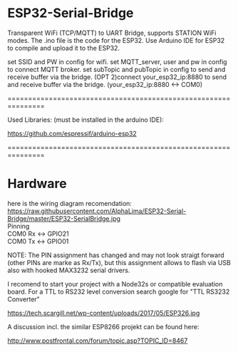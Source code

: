 # ESP32-Serial-Bridge

Transparent WiFi (TCP/MQTT) to UART Bridge, supports STATION WiFi modes. The .ino file is the code for the ESP32. Use Arduino IDE for ESP32 to compile and upload it to the ESP32.

set SSID and PW in config for wifi.
set MQTT_server, user and pw in config to connect MQTT broker.
set subTopic and pubTopic in config to send and receive buffer via the bridge.
(OPT 2)connect your_esp32_ip:8880 to send and receive buffer via the bridge.  (your_esp32_ip:8880  <-> COM0)


                               
===============================================================

Used Libraries: (must be installed in the arduino IDE):

https://github.com/espressif/arduino-esp32

===============================================================


# Hardware
here is the wiring diagram recomendation:
https://raw.githubusercontent.com/AlphaLima/ESP32-Serial-Bridge/master/ESP32-SerialBridge.jpg             
Pinning                                                                                     
COM0 Rx <-> GPIO21                                                                               
COM0 Tx <-> GPIO01                                                                                 
                                                                          

NOTE: The PIN assignment has changed and may not look straigt forward (other PINs are marke as Rx/Tx), but this assignment allows to flash via USB also with hooked MAX3232 serial drivers.

I recomend to start your project with a Node32s or compatible evaluation board. For a TTL to RS232 level conversion search google for "TTL RS3232 Converter"



https://tech.scargill.net/wp-content/uploads/2017/05/ESP326.jpg

A discussion incl. the similar ESP8266 projekt can be found here:

http://www.postfrontal.com/forum/topic.asp?TOPIC_ID=8467
